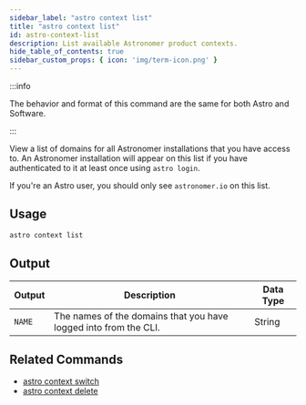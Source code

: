 ```yaml
---
sidebar_label: "astro context list"
title: "astro context list"
id: astro-context-list
description: List available Astronomer product contexts.
hide_table_of_contents: true
sidebar_custom_props: { icon: 'img/term-icon.png' }
---
```


:::info

The behavior and format of this command are the same for both Astro and Software.

:::

View a list of domains for all Astronomer installations that you have access to. An Astronomer installation will appear on this list if you have authenticated to it at least once using `astro login`.

If you're an Astro user, you should only see `astronomer.io` on this list.

## Usage

```sh
astro context list
```

## Output

| Output | Description                                                      | Data Type |
| ------ | ---------------------------------------------------------------- | --------- |
| `NAME` | The names of the domains that you have logged into from the CLI. | String    |

## Related Commands

- [astro context switch](cli/astro-context-switch.md)
- [astro context delete](cli/astro-context-delete.md)
